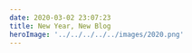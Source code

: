 ```yaml
---
date: 2020-03-02 23:07:23
title: New Year, New Blog
heroImage: '../../../../../images/2020.png'
---
```


